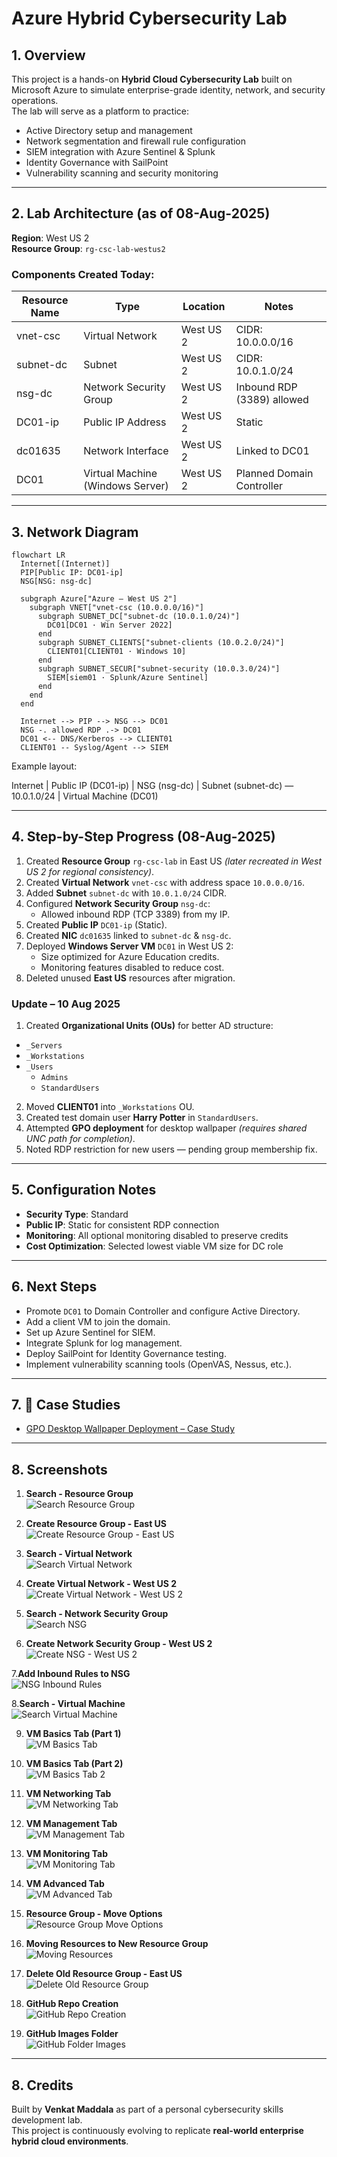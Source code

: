 # Azure Hybrid Cybersecurity Lab

## 1. Overview
This project is a hands-on **Hybrid Cloud Cybersecurity Lab** built on Microsoft Azure to simulate enterprise-grade identity, network, and security operations.  
The lab will serve as a platform to practice:
- Active Directory setup and management
- Network segmentation and firewall rule configuration
- SIEM integration with Azure Sentinel & Splunk
- Identity Governance with SailPoint
- Vulnerability scanning and security monitoring

---

## 2. Lab Architecture (as of 08-Aug-2025)

**Region**: West US 2  
**Resource Group**: `rg-csc-lab-westus2`  

### Components Created Today:
| Resource Name | Type | Location | Notes |
|---------------|------|----------|-------|
| vnet-csc | Virtual Network | West US 2 | CIDR: 10.0.0.0/16 |
| subnet-dc | Subnet | West US 2 | CIDR: 10.0.1.0/24 |
| nsg-dc | Network Security Group | West US 2 | Inbound RDP (3389) allowed |
| DC01-ip | Public IP Address | West US 2 | Static |
| dc01635 | Network Interface | West US 2 | Linked to DC01 |
| DC01 | Virtual Machine (Windows Server) | West US 2 | Planned Domain Controller |

---

## 3. Network Diagram

```mermaid
flowchart LR
  Internet[(Internet)]
  PIP[Public IP: DC01-ip]
  NSG[NSG: nsg-dc]

  subgraph Azure["Azure — West US 2"]
    subgraph VNET["vnet-csc (10.0.0.0/16)"]
      subgraph SUBNET_DC["subnet-dc (10.0.1.0/24)"]
        DC01[DC01 · Win Server 2022]
      end
      subgraph SUBNET_CLIENTS["subnet-clients (10.0.2.0/24)"]
        CLIENT01[CLIENT01 · Windows 10]
      end
      subgraph SUBNET_SECUR["subnet-security (10.0.3.0/24)"]
        SIEM[siem01 · Splunk/Azure Sentinel]
      end
    end
  end

  Internet --> PIP --> NSG --> DC01
  NSG -. allowed RDP .-> DC01
  DC01 <-- DNS/Kerberos --> CLIENT01
  CLIENT01 -- Syslog/Agent --> SIEM
```


Example layout:

Internet
|
Public IP (DC01-ip)
|
NSG (nsg-dc)
|
Subnet (subnet-dc) — 10.0.1.0/24
|
Virtual Machine (DC01)


---

## 4. Step-by-Step Progress (08-Aug-2025)

1. Created **Resource Group** `rg-csc-lab` in East US *(later recreated in West US 2 for regional consistency)*.
2. Created **Virtual Network** `vnet-csc` with address space `10.0.0.0/16`.
3. Added **Subnet** `subnet-dc` with `10.0.1.0/24` CIDR.
4. Configured **Network Security Group** `nsg-dc`:
   - Allowed inbound RDP (TCP 3389) from my IP.
5. Created **Public IP** `DC01-ip` (Static).
6. Created **NIC** `dc01635` linked to `subnet-dc` & `nsg-dc`.
7. Deployed **Windows Server VM** `DC01` in West US 2:
   - Size optimized for Azure Education credits.
   - Monitoring features disabled to reduce cost.
8. Deleted unused **East US** resources after migration.

### **Update – 10 Aug 2025**

1. Created **Organizational Units (OUs)** for better AD structure:
  - `_Servers`
  - `_Workstations`
  - `_Users`
    - `Admins`
    - `StandardUsers`
2. Moved **CLIENT01** into `_Workstations` OU.
3. Created test domain user **Harry Potter** in `StandardUsers`.
4. Attempted **GPO deployment** for desktop wallpaper *(requires shared UNC path for completion)*.
5. Noted RDP restriction for new users — pending group membership fix.

---

## 5. Configuration Notes
- **Security Type**: Standard
- **Public IP**: Static for consistent RDP connection
- **Monitoring**: All optional monitoring disabled to preserve credits
- **Cost Optimization**: Selected lowest viable VM size for DC role

---

## 6. Next Steps
- Promote `DC01` to Domain Controller and configure Active Directory.
- Add a client VM to join the domain.
- Set up Azure Sentinel for SIEM.
- Integrate Splunk for log management.
- Deploy SailPoint for Identity Governance testing.
- Implement vulnerability scanning tools (OpenVAS, Nessus, etc.).

---
## 7. 📂 Case Studies
- [GPO Desktop Wallpaper Deployment – Case Study](case-studies/gpo-wallpaper-case-study/README.md)
---

## 8. Screenshots

1. **Search - Resource Group**  
    ![Search Resource Group](images/Search%20for%20Resource%20Group%20and%20create.png)
   
2. **Create Resource Group - East US**  
   ![Create Resource Group - East US](images/01-create-resource-group-eastus.png)

3. **Search - Virtual Network**  
    ![Search Virtual Network](images/search%20for%20Virtual%20network%20and%20create.png)
    
4. **Create Virtual Network - West US 2**  
   ![Create Virtual Network - West US 2](images/02-create-virtual-network-westus2.png)

5. **Search - Network Security Group**  
    ![Search NSG](images/search%20for%20Network%20Security%20Group%20and%20create.png)
    
6. **Create Network Security Group - West US 2**  
   ![Create NSG - West US 2](images/03-create-network-security-group-westus2.png)

7.**Add Inbound Rules to NSG**  
   ![NSG Inbound Rules](images/03-a-nsg-adding-inbound-rules.png)
   
8.**Search - Virtual Machine**  
    ![Search Virtual Machine](images/search%20for%20Virtual%20Machine%20and%20create.png)
    
9.  **VM Basics Tab (Part 1)**  
   ![VM Basics Tab](images/04-vm-basics-tab.png)

10. **VM Basics Tab (Part 2)**  
   ![VM Basics Tab 2](images/04-vm-basics-tab(2).png)

11. **VM Networking Tab**  
   ![VM Networking Tab](images/05-vm-networkingtab.png)

12. **VM Management Tab**  
   ![VM Management Tab](images/06-vm-management-tab.png)

13. **VM Monitoring Tab**  
   ![VM Monitoring Tab](images/07-vm-monitoring-tab.png)

14. **VM Advanced Tab**  
    ![VM Advanced Tab](images/08-vm-advanced-tab.png)

15. **Resource Group - Move Options**  
    ![Resource Group Move Options](images/10-resource-group-move-options.png)

16. **Moving Resources to New Resource Group**  
    ![Moving Resources](images/12-moving-resources-to-new-rg.png)

17. **Delete Old Resource Group - East US**  
    ![Delete Old Resource Group](images/13-delete-old-resource-group-eastus.png)

18. **GitHub Repo Creation**  
    ![GitHub Repo Creation](images/14-github-repo-create.png)

19. **GitHub Images Folder**  
    ![GitHub Folder Images](images/15-github-folder-images.png)

---

## 8. Credits
Built by **Venkat Maddala** as part of a personal cybersecurity skills development lab.  
This project is continuously evolving to replicate **real-world enterprise hybrid cloud environments**.

